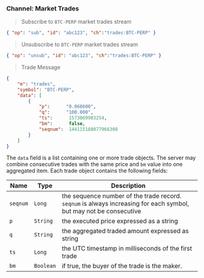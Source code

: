 ### Channel: Market Trades

> Subscribe to `BTC-PERP` market trades stream

```json
{ "op": "sub", "id": "abc123", "ch":"trades:BTC-PERP" }
```

> Unsubscribe to `BTC-PERP` market trades stream

```json
{ "op": "unsub", "id": "abc123", "ch":"trades:BTC-PERP" }
```

> Trade Message 

```json
{
    "m": "trades",
    "symbol": "BTC-PERP",
    "data": [
        {
            "p":      "0.068600",
            "q":      "100.000",
            "ts":      1573069903254,
            "bm":      false,
            "seqnum":  144115188077966308
        }
    ]
}
```

The `data` field is a list containing one or more trade objects. The server may combine consecutive trades with the same price and `bm` 
value into one aggregated item. Each trade object contains the following fields:

 Name     | Type       | Description                                                                                    
--------- | ---------- | ---------------------------------------------------------------------------------------------- 
 `seqnum` | `Long`     | the sequence number of the trade record. `seqnum` is always increasing for each symbol, but may not be consecutive 
 `p`      | `String`   | the executed price expressed as a string                                                       
 `q`      | `String`   | the aggregated traded amount expressed as string                                               
 `ts`     | `Long`     | the UTC timestamp in milliseconds of the first trade                                           
 `bm`     | `Boolean`  | if true, the buyer of the trade is the maker.                
